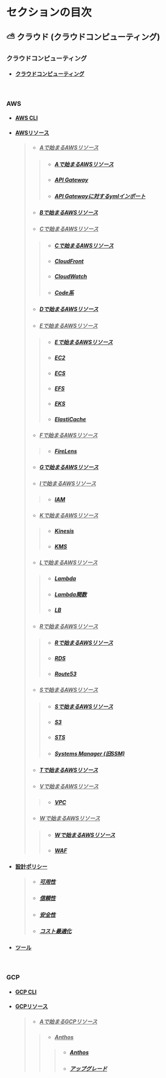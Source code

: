# セクションの目次

## ⛅ クラウド (クラウドコンピューティング) 

### クラウドコンピューティング

* #### [︎クラウドコンピューティング](https://hiroki-it.github.io/tech-notebook-mkdocs/cloud_computing/cloud_computing.html)

<br>

### AWS

* #### [︎AWS CLI](https://hiroki-it.github.io/tech-notebook-mkdocs/cloud_computing/cloud_computing_aws_cli.html)
* #### <u>AWSリソース</u>
  > * ##### <u>︎Aで始まるAWSリソース</u>
  > > * ##### [︎Aで始まるAWSリソース](https://hiroki-it.github.io/tech-notebook-mkdocs/cloud_computing/cloud_computing_aws_resource_a.html)
  > > * ##### [︎API Gateway](https://hiroki-it.github.io/tech-notebook-mkdocs/cloud_computing/cloud_computing_aws_resource_a_api_gateway.html)
  > > * ##### [︎API Gatewayに対するymlインポート](https://hiroki-it.github.io/tech-notebook-mkdocs/cloud_computing/cloud_computing_aws_resource_a_api_gateway_import.html)
  > * ##### [Bで始まるAWSリソース](https://hiroki-it.github.io/tech-notebook-mkdocs/cloud_computing/cloud_computing_aws_resource_b.html)
  > * ##### <u>︎Cで始まるAWSリソース</u>
  > > * ##### [︎Cで始まるAWSリソース](https://hiroki-it.github.io/tech-notebook-mkdocs/cloud_computing/cloud_computing_aws_resource_c.html)
  > > * ##### [CloudFront](https://hiroki-it.github.io/tech-notebook-mkdocs/cloud_computing/cloud_computing_aws_resource_c_cloudfront.html)
  > > * ##### [CloudWatch](https://hiroki-it.github.io/tech-notebook-mkdocs/cloud_computing/cloud_computing_aws_resource_c_cloudwatch.html)
  > > * ##### [Code系](https://hiroki-it.github.io/tech-notebook-mkdocs/cloud_computing/cloud_computing_aws_resource_c_code.html)
  > * ##### [Dで始まるAWSリソース︎](https://hiroki-it.github.io/tech-notebook-mkdocs/cloud_computing/cloud_computing_aws_resource_d.html)
  > * ##### <u>︎Eで始まるAWSリソース</u>
  > > * ##### [︎Eで始まるAWSリソース](https://hiroki-it.github.io/tech-notebook-mkdocs/cloud_computing/cloud_computing_aws_resource_e.html)
  > > * ##### [︎EC2](https://hiroki-it.github.io/tech-notebook-mkdocs/cloud_computing/cloud_computing_aws_resource_e_ec2.html)
  > > * ##### [︎ECS](https://hiroki-it.github.io/tech-notebook-mkdocs/cloud_computing/cloud_computing_aws_resource_e_ecs.html)
  > > * ##### [︎EFS](https://hiroki-it.github.io/tech-notebook-mkdocs/cloud_computing/cloud_computing_aws_resource_e_efs.html)
  > > * ##### [︎EKS](https://hiroki-it.github.io/tech-notebook-mkdocs/cloud_computing/cloud_computing_aws_resource_e_eks.html)
  > > * ##### [︎ElastiCache](https://hiroki-it.github.io/tech-notebook-mkdocs/cloud_computing/cloud_computing_aws_resource_e_elasticache.html)
  > * ##### <u>︎Fで始まるAWSリソース</u>
  > > * ##### [FireLens](https://hiroki-it.github.io/tech-notebook-mkdocs/cloud_computing/cloud_computing_aws_resource_f_firelens.html)
  > * ##### [︎Gで始まるAWSリソース](https://hiroki-it.github.io/tech-notebook-mkdocs/cloud_computing/cloud_computing_aws_resource_g.html)
  > * ##### ︎<u>Iで始まるAWSリソース</u>
  > > * ##### [IAM](https://hiroki-it.github.io/tech-notebook-mkdocs/cloud_computing/cloud_computing_aws_resource_i_iam.html)
  > * ##### <u>︎Kで始まるAWSリソース</u>
  > > * ##### [Kinesis](https://hiroki-it.github.io/tech-notebook-mkdocs/cloud_computing/cloud_computing_aws_resource_k_kinesis.html)
  > > * ##### [KMS](https://hiroki-it.github.io/tech-notebook-mkdocs/cloud_computing/cloud_computing_aws_resource_k_kms.html)
  > * ##### <u>︎Lで始まるAWSリソース</u>
  > > * ##### [︎Lambda](https://hiroki-it.github.io/tech-notebook-mkdocs/cloud_computing/cloud_computing_aws_resource_l_lambda.html)
  > > * ##### [︎Lambda関数](https://hiroki-it.github.io/tech-notebook-mkdocs/cloud_computing/cloud_computing_aws_resource_l_lambda_function.html)
  > > * ##### [LB](https://hiroki-it.github.io/tech-notebook-mkdocs/cloud_computing/cloud_computing_aws_resource_l_lb.html)
  > * ##### <u>︎Rで始まるAWSリソース</u>
  > > * ##### [︎Rで始まるAWSリソース](https://hiroki-it.github.io/tech-notebook-mkdocs/cloud_computing/cloud_computing_aws_resource_r.html)
  > > * ##### [RDS](https://hiroki-it.github.io/tech-notebook-mkdocs/cloud_computing/cloud_computing_aws_resource_r_rds.html)
  > > * ##### [Route53](https://hiroki-it.github.io/tech-notebook-mkdocs/cloud_computing/cloud_computing_aws_resource_r_route53.html)
  > * ##### <u>︎Sで始まるAWSリソース</u>
  > > * ##### [︎Sで始まるAWSリソース](https://hiroki-it.github.io/tech-notebook-mkdocs/cloud_computing/cloud_computing_aws_resource_s.html)
  > > * ##### [S3](https://hiroki-it.github.io/tech-notebook-mkdocs/cloud_computing/cloud_computing_aws_resource_s_s3.html)
  > > * ##### [STS](https://hiroki-it.github.io/tech-notebook-mkdocs/cloud_computing/cloud_computing_aws_resource_s_sts.html)
  > > * ##### [Systems Manager (旧SSM) ](https://hiroki-it.github.io/tech-notebook-mkdocs/cloud_computing/cloud_computing_aws_resource_s_systems_manager.html)
  > * ##### [︎Tで始まるAWSリソース](https://hiroki-it.github.io/tech-notebook-mkdocs/cloud_computing/cloud_computing_aws_resource_t.html)
  > * ##### <u>︎Vで始まるAWSリソース</u>
  > > * ##### [VPC](https://hiroki-it.github.io/tech-notebook-mkdocs/cloud_computing/cloud_computing_aws_resource_v_vpc.html)
  > * ##### <u>︎Wで始まるAWSリソース</u>
  > > * ##### [︎Wで始まるAWSリソース](https://hiroki-it.github.io/tech-notebook-mkdocs/cloud_computing/cloud_computing_aws_resource_w.html)
  > > * ##### [WAF](https://hiroki-it.github.io/tech-notebook-mkdocs/cloud_computing/cloud_computing_aws_resource_w_waf.html)
* #### <u>設計ポリシー</u>
  > * ##### [︎可用性](https://hiroki-it.github.io/tech-notebook-mkdocs/cloud_computing/cloud_computing_aws_policy_availability.html)
  > * ##### [︎信頼性](https://hiroki-it.github.io/tech-notebook-mkdocs/cloud_computing/cloud_computing_aws_policy_reliability.html)
  > * ##### [︎安全性](https://hiroki-it.github.io/tech-notebook-mkdocs/cloud_computing/cloud_computing_aws_policy_security.html)
  > * ##### [︎コスト最適化](https://hiroki-it.github.io/tech-notebook-mkdocs/cloud_computing/cloud_computing_aws_policy_cost_optimization.html)
* #### [︎ツール](https://hiroki-it.github.io/tech-notebook-mkdocs/cloud_computing/cloud_computing_aws_tools.html)

<br>

### GCP

* #### [︎GCP CLI](https://hiroki-it.github.io/tech-notebook-mkdocs/cloud_computing/cloud_computing_gcp_cli.html)
* #### <u>GCPリソース</u>
  > * ##### <u>︎Aで始まるGCPリソース</u>
  > > * ##### <u>Anthos</u>
  > > > * ##### [︎Anthos](https://hiroki-it.github.io/tech-notebook-mkdocs/cloud_computing/cloud_computing_gcp_resource_a_anthos.html)
  > > > * ##### [︎アップグレード](https://hiroki-it.github.io/tech-notebook-mkdocs/cloud_computing/cloud_computing_gcp_resource_a_anthos_upgrade.html)

<br>
